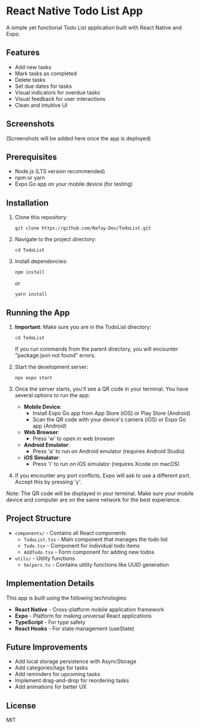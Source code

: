 # React Native Todo List App

A simple yet functional Todo List application built with React Native and Expo.

## Features

- Add new tasks
- Mark tasks as completed
- Delete tasks
- Set due dates for tasks
- Visual indicators for overdue tasks
- Visual feedback for user interactions
- Clean and intuitive UI

## Screenshots

(Screenshots will be added here once the app is deployed)

## Prerequisites

- Node.js (LTS version recommended)
- npm or yarn
- Expo Go app on your mobile device (for testing)

## Installation

1. Clone this repository:
   ```
   git clone https://github.com/Nafay-Dev/TodoList.git
   ```

2. Navigate to the project directory:
   ```
   cd TodoList
   ```

3. Install dependencies:
   ```
   npm install
   ```
   or
   ```
   yarn install
   ```

## Running the App

1. **Important**: Make sure you are in the TodoList directory:
   ```
   cd TodoList
   ```
   If you run commands from the parent directory, you will encounter "package.json not found" errors.

2. Start the development server:
   ```
   npx expo start
   ```

3. Once the server starts, you'll see a QR code in your terminal. You have several options to run the app:
   - **Mobile Device**: 
     - Install Expo Go app from App Store (iOS) or Play Store (Android)
     - Scan the QR code with your device's camera (iOS) or Expo Go app (Android)
   - **Web Browser**:
     - Press 'w' to open in web browser
   - **Android Emulator**:
     - Press 'a' to run on Android emulator (requires Android Studio)
   - **iOS Simulator**:
     - Press 'i' to run on iOS simulator (requires Xcode on macOS)

4. If you encounter any port conflicts, Expo will ask to use a different port. Accept this by pressing 'y'.

Note: The QR code will be displayed in your terminal. Make sure your mobile device and computer are on the same network for the best experience.

## Project Structure

- `components/` - Contains all React components
  - `TodoList.tsx` - Main component that manages the todo list
  - `Todo.tsx` - Component for individual todo items
  - `AddTodo.tsx` - Form component for adding new todos
- `utils/` - Utility functions
  - `helpers.ts` - Contains utility functions like UUID generation

## Implementation Details

This app is built using the following technologies:

- **React Native** - Cross-platform mobile application framework
- **Expo** - Platform for making universal React applications
- **TypeScript** - For type safety
- **React Hooks** - For state management (useState)

## Future Improvements

- Add local storage persistence with AsyncStorage
- Add categories/tags for tasks
- Add reminders for upcoming tasks
- Implement drag-and-drop for reordering tasks
- Add animations for better UX

## License

MIT
